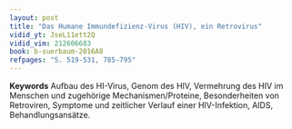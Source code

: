 ```yaml
---
layout: post 
title: "Das Humane Immundefizienz-Virus (HIV), ein Retrovirus"
vidid_yt: JseL11ett2Q
vidid_vim: 212606683
book: b-suerbaum-2016A8
refpages: "S. 519-531, 785-795"
---
```

**Keywords** Aufbau des HI-Virus, Genom des HIV, Vermehrung des HIV im Menschen und zugehörige Mechanismen/Proteine, Besonderheiten von Retroviren, Symptome und zeitlicher Verlauf einer  HIV-Infektion, AIDS, Behandlungsansätze.

